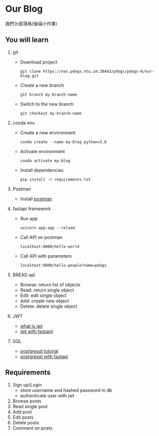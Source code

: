 # Our Blog

我們ㄉ部落格(後端小作業)

## You will learn
1. git
    - Download project
        ```
        git clone https://nas.pdogs.ntu.im:30443/pdogs/pdogs-6/our-blog.git
        ```
    - Create a new branch
        ```
        git branch my-branch-name
        ```
    - Switch to the new branch
        ```
        git checkout my-branch-name
        ```

2. conda env
    - Create a new environment
        ```
        conda create --name my-blog python=3.8
        ```
    - Activate environment
        ```
        conda activate my-blog
        ```
    - Install dependencies
        ```
        pip install -r requirements.txt
        ```

3. Postman
    - Install [postman](https://www.postman.com/downloads/)

3. fastapi framework
    - Run app
        ```
        uvicorn app:app --reload
        ```
    - Call API on postman
        ```
        localhost:8000/hello-world
        ```
    - Call API with parameters
        ```
        localhost:8000/hello-people?name=pdogs
        ```
    
4. BREAD api
    - Browse: return list of objects
    - Read: return single object
    - Edit: edit single object
    - Add: create new object
    - Delete: delete single object

5. JWT
    - [what is jwt](https://www.akana.com/blog/what-is-jwt)
    - [jwt with fastapi](https://fastapi.tiangolo.com/tutorial/security/oauth2-jwt/))

6. SQL
    - [postgresql tutorial](https://www.postgresqltutorial.com/)
    - [postgresql with fastapi](https://fastapi.tiangolo.com/tutorial/sql-databases/)


## Requirements
1. Sign up/Login
    - store username and hashed password in db
    - authenticate user with jwt
2. Browse posts
3. Read single post
3. Add post
4. Edit posts
5. Delete posts
6. Comment on posts
